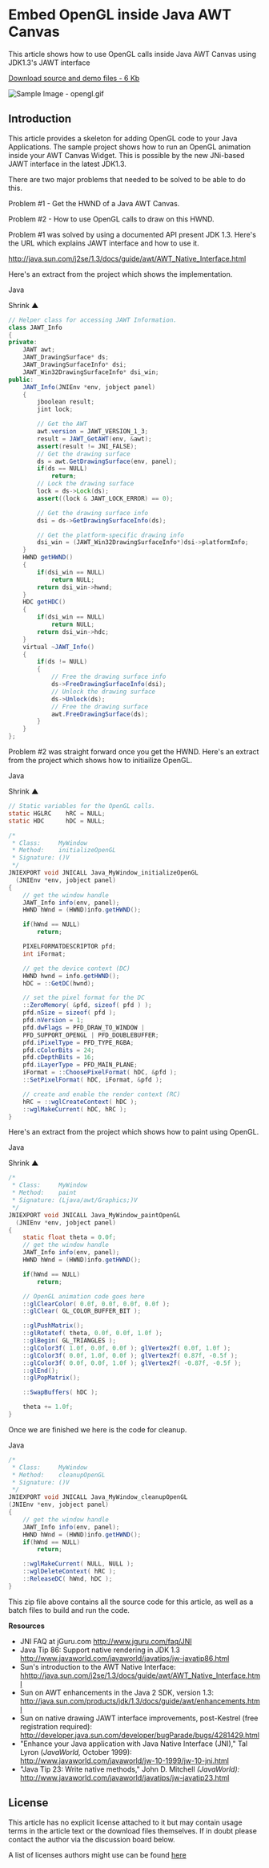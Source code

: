# Embed OpenGL inside Java AWT Canvas

This article shows how to use OpenGL calls inside Java AWT Canvas using JDK1.3's JAWT interface



[Download source and demo files - 6 Kb](https://www.codeproject.com/KB/openGL/opengl/opengl.zip)

![Sample Image - opengl.gif](D:\my-note\opengl\java\assets\opengl.gif)

## Introduction

This article provides a skeleton for adding OpenGL code to your Java Applications. The sample project shows how to run an OpenGL animation inside your AWT Canvas Widget. This is possible by the new JNi-based JAWT interface in the latest JDK1.3.

There are two major problems that needed to be solved to be able to do this.

Problem #1 - Get the HWND of a Java AWT Canvas.

Problem #2 - How to use OpenGL calls to draw on this HWND.

Problem #1 was solved by using a documented API present JDK 1.3. Here's the URL which explains JAWT interface and how to use it.

http://java.sun.com/j2se/1.3/docs/guide/awt/AWT_Native_Interface.html

Here's an extract from the project which shows the implementation.

Java

Shrink ▲  

```java
// Helper class for accessing JAWT Information.
class JAWT_Info 
{
private:
    JAWT awt;
    JAWT_DrawingSurface* ds;
    JAWT_DrawingSurfaceInfo* dsi;
    JAWT_Win32DrawingSurfaceInfo* dsi_win;
public:
    JAWT_Info(JNIEnv *env, jobject panel)
    {
        jboolean result;
        jint lock;

        // Get the AWT
        awt.version = JAWT_VERSION_1_3;
        result = JAWT_GetAWT(env, &awt);
        assert(result != JNI_FALSE);
        // Get the drawing surface
        ds = awt.GetDrawingSurface(env, panel);
        if(ds == NULL)
            return;
        // Lock the drawing surface
        lock = ds->Lock(ds);
        assert((lock & JAWT_LOCK_ERROR) == 0);

        // Get the drawing surface info
        dsi = ds->GetDrawingSurfaceInfo(ds);

        // Get the platform-specific drawing info
        dsi_win = (JAWT_Win32DrawingSurfaceInfo*)dsi->platformInfo;
    }
    HWND getHWND()
    {
        if(dsi_win == NULL)
            return NULL;
        return dsi_win->hwnd;
    }
    HDC getHDC()
    {
        if(dsi_win == NULL)
            return NULL;
        return dsi_win->hdc;
    }
    virtual ~JAWT_Info()
    {
        if(ds != NULL)
        {
            // Free the drawing surface info
            ds->FreeDrawingSurfaceInfo(dsi);
            // Unlock the drawing surface
            ds->Unlock(ds);
            // Free the drawing surface
            awt.FreeDrawingSurface(ds);
        }
    }
};
```

Problem #2 was straight forward once you get the HWND. Here's an extract from the project which shows how to initiailize OpenGL.

Java

Shrink ▲  

```java
// Static variables for the OpenGL calls.
static HGLRC    hRC = NULL;
static HDC      hDC = NULL;

/*
 * Class:     MyWindow
 * Method:    initializeOpenGL
 * Signature: ()V
 */
JNIEXPORT void JNICALL Java_MyWindow_initializeOpenGL
  (JNIEnv *env, jobject panel)
{
    // get the window handle
    JAWT_Info info(env, panel);
    HWND hWnd = (HWND)info.getHWND();

    if(hWnd == NULL)
        return;

    PIXELFORMATDESCRIPTOR pfd;
    int iFormat;

    // get the device context (DC)
    HWND hwnd = info.getHWND();
    hDC = ::GetDC(hwnd);

    // set the pixel format for the DC
    ::ZeroMemory( &pfd, sizeof( pfd ) );
    pfd.nSize = sizeof( pfd );
    pfd.nVersion = 1;
    pfd.dwFlags = PFD_DRAW_TO_WINDOW | 
    PFD_SUPPORT_OPENGL | PFD_DOUBLEBUFFER;
    pfd.iPixelType = PFD_TYPE_RGBA;
    pfd.cColorBits = 24;
    pfd.cDepthBits = 16;
    pfd.iLayerType = PFD_MAIN_PLANE;
    iFormat = ::ChoosePixelFormat( hDC, &pfd );
    ::SetPixelFormat( hDC, iFormat, &pfd );

    // create and enable the render context (RC)
    hRC = ::wglCreateContext( hDC );
    ::wglMakeCurrent( hDC, hRC );
}
```

Here's an extract from the project which shows how to paint using OpenGL.

Java

Shrink ▲  

```java
/*
 * Class:     MyWindow
 * Method:    paint
 * Signature: (Ljava/awt/Graphics;)V
 */
JNIEXPORT void JNICALL Java_MyWindow_paintOpenGL
  (JNIEnv *env, jobject panel)
{
    static float theta = 0.0f;
    // get the window handle
    JAWT_Info info(env, panel);
    HWND hWnd = (HWND)info.getHWND();

    if(hWnd == NULL)
        return;

    // OpenGL animation code goes here
    ::glClearColor( 0.0f, 0.0f, 0.0f, 0.0f );
    ::glClear( GL_COLOR_BUFFER_BIT );

    ::glPushMatrix();
    ::glRotatef( theta, 0.0f, 0.0f, 1.0f );
    ::glBegin( GL_TRIANGLES );
    ::glColor3f( 1.0f, 0.0f, 0.0f ); glVertex2f( 0.0f, 1.0f );
    ::glColor3f( 0.0f, 1.0f, 0.0f ); glVertex2f( 0.87f, -0.5f );
    ::glColor3f( 0.0f, 0.0f, 1.0f ); glVertex2f( -0.87f, -0.5f );
    ::glEnd();
    ::glPopMatrix();

    ::SwapBuffers( hDC );

    theta += 1.0f;
}
```

Once we are finished we here is the code for cleanup.

Java



```java
/*
 * Class:     MyWindow
 * Method:    cleanupOpenGL
 * Signature: ()V
 */
JNIEXPORT void JNICALL Java_MyWindow_cleanupOpenGL
(JNIEnv *env, jobject panel)
{
    // get the window handle
    JAWT_Info info(env, panel);
    HWND hWnd = (HWND)info.getHWND();
    if(hWnd == NULL)
        return;

    ::wglMakeCurrent( NULL, NULL );
    ::wglDeleteContext( hRC );
    ::ReleaseDC( hWnd, hDC );
}
```

This zip file above contains all the source code for this article, as well as a batch files to build and run the code.

**Resources**

- JNI FAQ at jGuru.com
  http://www.jguru.com/faq/JNI
- Java Tip 86: Support native rendering in JDK 1.3
  http://www.javaworld.com/javaworld/javatips/jw-javatip86.html
- Sun's introduction to the AWT Native Interface:
  [hhttp://java.sun.com/j2se/1.3/docs/guide/awt/AWT_Native_Interface.html](http://java.sun.com/j2se/1.3/docs/guide/awt/AWT_Native_Interface.html)
- Sun on AWT enhancements in the Java 2 SDK, version 1.3:
  http://java.sun.com/products/jdk/1.3/docs/guide/awt/enhancements.html
- Sun on native drawing JAWT interface improvements, post-Kestrel (free registration required):
  http://developer.java.sun.com/developer/bugParade/bugs/4281429.html
- "Enhance your Java application with Java Native Interface (JNI)," Tal Lyron (*JavaWorld,* October 1999):
  http://www.javaworld.com/javaworld/jw-10-1999/jw-10-jni.html
- "Java Tip 23: Write native methods," John D. Mitchell *(JavaWorld):*
  http://www.javaworld.com/javaworld/javatips/jw-javatip23.html

## License

This article has no explicit license attached to it but may contain usage terms in the article text or the download files themselves. If in doubt please contact the author via the discussion board below.

A list of licenses authors might use can be found [here](https://www.codeproject.com/info/Licenses.aspx)
